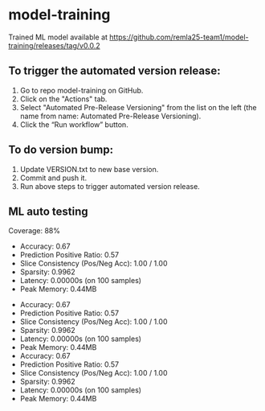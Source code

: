 # model-training
Trained ML model available at https://github.com/remla25-team1/model-training/releases/tag/v0.0.2 

## To trigger the automated version release:
1) Go to repo model-training on GitHub.
2) Click on the "Actions" tab.
3) Select "Automated Pre-Release Versioning" from the list on the left (the name from name: Automated Pre-Release Versioning).
4) Click the “Run workflow” button.

## To do version bump:
1) Update VERSION.txt to new base version.
2) Commit and push it.
3) Run above steps to trigger automated version release.

## ML auto testing
<!-- COVERAGE --> Coverage: 88%

<!-- ADEQUACY -->
<!-- ADEQUACY -->  
- Accuracy: 0.67  
- Prediction Positive Ratio: 0.57  
- Slice Consistency (Pos/Neg Acc): 1.00 / 1.00  
- Sparsity: 0.9962  
- Latency: 0.00000s (on 100 samples)  
- Peak Memory: 0.44MB
<!-- ADEQUACY -->  
<!-- ADEQUACY -->  
- Accuracy: 0.67  
- Prediction Positive Ratio: 0.57  
- Slice Consistency (Pos/Neg Acc): 1.00 / 1.00  
- Sparsity: 0.9962  
- Latency: 0.00000s (on 100 samples)  
- Peak Memory: 0.44MB
- Accuracy: 0.67  
- Prediction Positive Ratio: 0.57  
- Slice Consistency (Pos/Neg Acc): 1.00 / 1.00  
- Sparsity: 0.9962  
- Latency: 0.00000s (on 100 samples)  
- Peak Memory: 0.44MB
